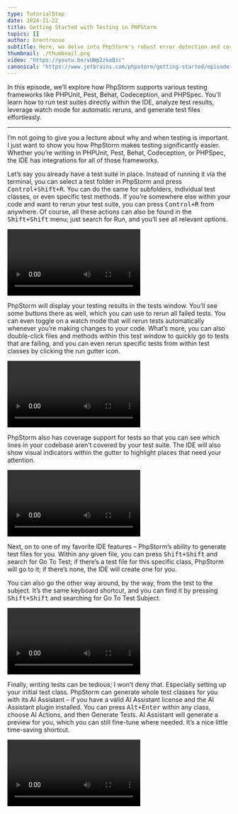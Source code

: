 ```yaml
---
type: TutorialStep
date: 2024-11-22
title: Getting Started with Testing in PHPStorm
topics: []
author: brentroose
subtitle: Here, we delve into PhpStorm's robust error detection and correction capabilities.
thumbnail: ./thumbnail.png
video: "https://youtu.be/vUWp2zkaQzc"
canonical: "https://www.jetbrains.com/phpstorm/getting-started/episode-5/"
---
```


In this episode, we’ll explore how PhpStorm supports various testing frameworks like PHPUnit, Pest, Behat, Codeception, and PHPSpec. You'll learn how to run test suites directly within the IDE, analyze test results, leverage watch mode for automatic reruns, and generate test files effortlessly.

---

I’m not going to give you a lecture about why and when testing is important. I just want to show you how PhpStorm makes testing significantly easier. Whether you’re writing in PHPUnit, Pest, Behat, Codeception, or PHPSpec, the IDE has integrations for all of those frameworks.

Let’s say you already have a test suite in place. Instead of running it via the terminal, you can select a test folder in PhpStorm and press <kbd>Control+Shift+R</kbd>. You can do the same for subfolders, individual test classes, or even specific test methods. If you’re somewhere else within your code and want to rerun your test suite, you can press <kbd>Control+R</kbd> from anywhere. Of course, all these actions can also be found in the <kbd>Shift+Shift</kbd> menu; just search for Run, and you’ll see all relevant options.

![](../e5-open-test.webm)

PhpStorm will display your testing results in the tests window. You’ll see some buttons there as well, which you can use to rerun all failed tests. You can even toggle on a watch mode that will rerun tests automatically whenever you’re making changes to your code. What’s more, you can also double-click files and methods within this test window to quickly go to tests that are failing, and you can even rerun specific tests from within test classes by clicking the run gutter icon.

![](../e5-test-window.webm)

PhpStorm also has coverage support for tests so that you can see which lines in your codebase aren’t covered by your test suite. The IDE will also show visual indicators within the gutter to highlight places that need your attention.

![](../e5-coverage-support.webm)

Next, on to one of my favorite IDE features – PhpStorm’s ability to generate test files for you. Within any given file, you can press <kbd>Shift+Shift</kbd> and search for Go To Test; if there’s a test file for this specific class, PhpStorm will go to it; if there’s none, the IDE will create one for you.

You can also go the other way around, by the way, from the test to the subject. It’s the same keyboard shortcut, and you can find it by pressing <kbd>Shift+Shift</kbd> and searching for Go To Test Subject.

![](../e5-test-generation.webm)

Finally, writing tests can be tedious; I won’t deny that. Especially setting up your initial test class. PhpStorm can generate whole test classes for you with its AI Assistant – if you have a valid AI Assistant license and the AI Assistant plugin installed. You can press <kbd>Alt+Enter</kbd> within any class, choose AI Actions, and then Generate Tests. AI Assistant will generate a preview for you, which you can still fine-tune where needed. It’s a nice little time-saving shortcut.

![](../e5-ai-assistant.webm)
